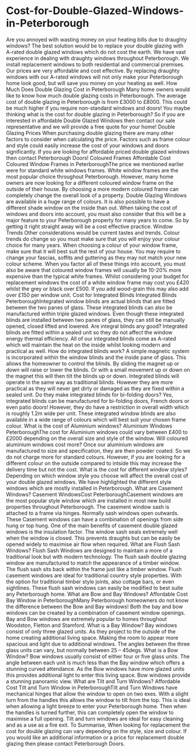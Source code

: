 # Cost-for-Double-Glazed-Windows-in-Peterborough
Are you annoyed with wasting money on your heating bills due to draughty windows?  The best solution would be to replace your double glazing with A-rated double glazed windows which do not cost the earth. We have vast experience in dealing with draughty windows throughout Peterborough. We install replacement windows to both residential and commercial premises. Our prices are very affordable and cost effective. By replacing draughty windows with our A-rated windows will not only make your Peterborough home look good, but will save you money on your heating as well. How Much Does Double Glazing Cost in Peterborough  Many home owners would like to know how much double glazing costs in Peterborough. The average cost of double glazing in Peterborough is from £3000 to £8000. This could be much higher if you require non-standard windows and doors! You maybe thinking what is the cost for double glazing in Peterborough? So if you are interested in affordable Double Glazed Windows then  contact our sale representative and we will provide a free quote for your home! Double Glazing Prices  When purchasing double glazing there are many other factors to consider when calculating the price. Factors such as frame colour and style could easily increase the cost of your windows and doors significantly. If you are looking for affordable priced double glazed windows then contact Peterborough Doors! Coloured Frames  Affordable Cost Coloured Window Frames in PeterboroughThe price we mentioned earlier were for standard white windows frames. White window frames are the most popular choice throughout Peterborough. However, many home owners are now looking for a different coloured window frame on the outside of their house. By choosing a more modern coloured frame can completely change the overall look of a property. Double Glazing Windows are available in a huge range of colours. It is also possible to have a different shade window on the inside than out.  When taking the cost of windows and doors into account, you must also consider that this will be a major feature to your Peterborough property for many years to come. So by getting it right straight away will be a cost effective practice. Window Trends  Other considerations would be current tastes and trends. Colour trends do change so you must make sure that you will enjoy your colour choice for many years.  When choosing a colour of your window frame, make sure that it will best suit the rest of your house. You may require to change your fascias, soffits and guttering as they may not match your new colour scheme.  When you factor all of these things into account, you must also be aware that coloured window frames will usually be 10-20% more expensive than the typical white frames. Whilst considering your budget for replacement windows the cost of a white window frame may cost you £420 whilst the grey or black over £500. If you add wood-grain this may also add over £150 per window unit. Cost for Integrated Blinds  Integrated Blinds PeterboroughIntegrated window blinds are actual blinds that are fitted between the two panes of glass. These integrated blinds can also be manufactured within triple glazed windows. Even though these integrated blinds are installed between two panes of glass, they can still be manually opened, closed lifted and lowered. Are integral blinds any good?  Integrated blinds are fitted within a sealed unit so they do not affect the window energy thermal efficiency. All of our integrated blinds come as A-rated which will maintain the heat on the inside whilst looking modern and practical as well. How do integrated blinds work?  A simple magnetic system is incorporated within the window blinds and the inside pane of glass. This allows the homeowner to control the blinds. By sliding the magnet up or down will raise or lower the blinds. Or with a small movement up or down on the magnet this will then tilt the blinds up or down.  Integrated blinds will operate in the same way as traditional blinds. However they are more practical as they will never get dirty or damaged as they are fixed within a sealed unit. Do they make integrated blinds for bi-folding doors?  Yes, integrated blinds can be manufactured for bi-folding doors, French doors or even patio doors! However, they do have a restriction in overall width which is roughly 1.2m wide per unit. These integrated window blinds are also available in a wide range of colours which will best suit your chosen frame colour. What is the cost of Aluminium windows?  Aluminium Windows PeterboroughThe cost for Aluminium windows could vary between £400 to £2000 depending on the overall size and style of the window. Will coloured aluminium windows cost more?  Once our aluminium windows are manufactured to size and specification, they are then powder coated. So we do not charge more for standard colours. However, if you are looking for a different colour on the outside compared to intside this may increase the delivery time but not the cost. What is the cost for different window styles?  Depending on which window style you choose will affect the overall cost of your double glazed windows. We have highlighted the different style windows which are mostly installed in Peterborough. What are Casement Windows?  Casement WindowsCost PeterboroughCasement windows are the most popular style window which are installed in most new build properties throughout Peterborough. The casement window sash is attached to a frame via hinges. Normally sash windows open outwards. These Casement windows can have a combination of openings from side hung or top hung. One of the main benefits of casement double glazed windows is the insulation factor. The window sash seals extremely well when the window is closed. This prevents draughts but can be easily be opened widely to maximise air flow when required. What are Flush Sash Windows?  Flush Sash Windows are designed to maintain a more of a traditional look but with modern technology. The flush sash double glazing window are manufactured to match the appearance of a timber window. The flush sash sits back within the frame just like a timber window. Flush casement windows are ideal for traditional country style properties. With the option for traditional timber style joints, also cottage bars, or even sightlines. These flush sash windows can easily be modified to best suite any Peterborough home. What are Bow and Bay Windows?  Affordable Cost Bay Window in PeterboroughMany Peterborough homeowners do not know the difference between the Bow and Bay windows! Both the bay and bow windows can be created by a combination of casement window openings. Bay and Bow windows are extremely popular to homes throughout Woodston, Fletton and Stamford. What is a Bay Window?  Bay windows consist of only three glazed units. As they project to the outside of the home creating additional living space. Making the room to appear more spacious and light due to additional windows. The angles between the three glass units can vary, but normally between 25 – 45degs. What is a Bow Window?  Bow windows usually consist of either four or five glass units. The angle between each unit is much less than the Bay window which offers a stunning curved attendance. As the Bow windows have more glazed units this provides additional light to enter this living space. Bow windows provide a stunning panoramic view.  What are Tilt and Turn Windows?  Affordable Cost Tilt and Turn Window in PeterboroughTilt and Turn Windows  have mechanical hinges that allow the window to open on two exes. With a slight turn from the handles this allows the window to tilt from the top. This is ideal when allowing a light breeze to enter your Peterborough home. Then when the handles is turned further, this can completely open the window to maximise a full opening. Tilt and turn windows are ideal for easy cleaning and as a use as a fire exit.  To Summarise,   When looking for replacement the cost for double glazing can vary depending on the style, size and colour. If you would like an additional information or a price for replacement double glazing then please contact Peterborough Doors.
